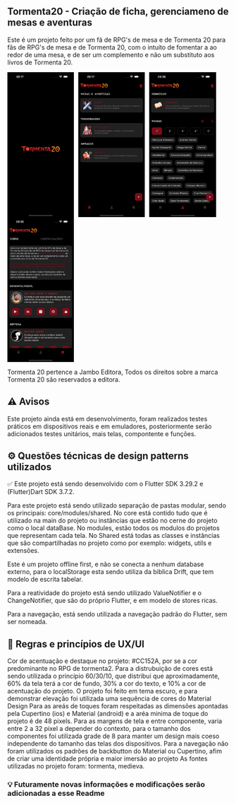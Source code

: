 ## Tormenta20 - Criação de ficha, gerenciameno de mesas e aventuras

Este é um projeto feito por um fã de RPG's de mesa e de Tormenta 20 para fãs de RPG's de mesa e de Tormenta 20, com o intuito de fomentar a  ao redor de uma mesa, e de ser um complemento e não um substituto aos livros de Tormenta 20.

<div style="display: flex; flex-wrap: wrap;">
  <img src="docs/splash.png" alt="Splash" style="width: 30%; margin-right: 10px;"/>
  <img src="docs/home.png" alt="Início" style="width: 30%; margin-right: 10px;"/>
  <img src="docs/magias.png" alt="Magias" style="width: 30%; margin-right: 10px;"/>
  <img src="docs/about.png" alt="Sobre" style="width: 30%;"/>
</div>

Tormenta 20 pertence a Jambo Editora, Todos os direitos sobre a marca Tormenta 20 são reservados a editora.

## ⚠️ Avisos

Este projeto ainda está em desenvolvimento, foram realizados testes práticos em dispositivos reais e em emuladores, posteriormente serão adicionados testes unitários, mais telas, compontente e funções.

## ⚙️ Questões técnicas de design patterns utilizados

✅ Este projeto está sendo desenvolvido com o Flutter SDK 3.29.2 e (Flutter)Dart SDK 3.7.2.

Para este projeto está sendo utilizado separação de pastas modular, sendo os principais: core/modules/shared.
No core está contido tudo que é utilizado na main do projeto ou instâncias que estão no cerne do projeto como o local dataBase.
No modules, estão todos os modulos do projetos que representam cada tela.
No Shared está todas as classes e instâncias que são compartilhadas no projeto como por exemplo: widgets, utils e extensões.

Este é um projeto offline first, e não se conecta a nenhum database externo, para o localStorage esta sendo utiliza da biblica Drift, que tem modelo de escrita tabelar.

Para a reatividade do projeto está sendo utilizado ValueNotifier e o ChangeNotifier, que são do próprio Flutter, e em modelo de stores ricas.

Para a navegação, está sendo utilizada a navegação padrão do Flutter, sem ser nomeada.

## 🎨 Regras e princípios de UX/UI

Cor de acentuação e destaque no projeto: #CC152A, por se a cor predominante no RPG de tormenta2.
Para a distrubuição de cores está sendo utilizada o princípio 60/30/10, que distribui que aproximadamente, 60% da tela terá a cor de fundo, 30% a cor do texto, e 10% a cor de acentuação do projeto.
O projeto foi feito em tema escuro, e para demonstrar elevação foi utilizada uma sequência de cores do Material Design
Para as areás de toques foram respeitadas as dimensões apontadas pela Cupertino (ios) e Material (android) e a aréa minima de toque do projeto é de 48 pixels.
Para as margens de tela e entre componente, varia entre 2 a 32 pixel a depender do contexto, para o tamanho dos componentes foi utilizada grade de 8 para manter um design mais coeso independente do tamanho das telas dos dispositivos.
Para a navegação não foram utilizados os padrões de backbutton do Material ou Cupertino, afim de criar uma identidade própria e maior imersão ao projeto
As fontes utilizadas no projeto foram: tormenta, medieva.

### 💡 Futuramente novas informações e modificações serão adicionadas a esse Readme






